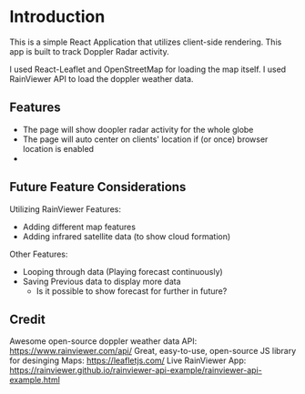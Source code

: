 # Introduction

This is a simple React Application that utilizes client-side rendering. This app is built to track Doppler Radar activity.

I used React-Leaflet and OpenStreetMap for loading the map itself.
I used RainViewer API to load the doppler weather data.

## Features

- The page will show doopler radar activity for the whole globe
- The page will auto center on clients' location if (or once) browser location is enabled
-

## Future Feature Considerations

Utilizing RainViewer Features:

- Adding different map features
- Adding infrared satellite data (to show cloud formation)

Other Features:

- Looping through data (Playing forecast continuously)
- Saving Previous data to display more data
  - Is it possible to show forecast for further in future?

## Credit

Awesome open-source doppler weather data API: https://www.rainviewer.com/api/
Great, easy-to-use, open-source JS library for desinging Maps: https://leafletjs.com/
Live RainViewer App: https://rainviewer.github.io/rainviewer-api-example/rainviewer-api-example.html
